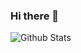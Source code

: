 ### Hi there 👋

<img align="left" alt="Github Stats" src="https://github-readme-stats.vercel.app/api?username=amankeldyzhalgas&show_icons=true&hide_border=true" />
<!--
**amankeldyzhalgas/amankeldyzhalgas** is a ✨ _special_ ✨ repository because its `README.md` (this file) appears on your GitHub profile.

Here are some ideas to get you started:

- 🔭 I’m currently working on ...
- 🌱 I’m currently learning ...
- 👯 I’m looking to collaborate on ...
- 🤔 I’m looking for help with ...
- 💬 Ask me about ...
- 📫 How to reach me: ...
- 😄 Pronouns: ...
- ⚡ Fun fact: ...
-->
